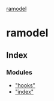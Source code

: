 [ramodel](README.md)

# ramodel

## Index

### Modules

* ["hooks"](modules/_hooks_.md)
* ["index"](modules/_index_.md)
